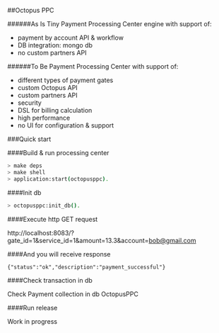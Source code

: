 ##Octopus PPC

######As Is
Tiny Payment Processing Center engine with support of:
- payment by account API & workflow
- DB integration: mongo db
- no custom partners API

######To Be
Payment Processing Center with support of:
- different types of payment gates
- custom Octopus API
- custom partners API
- security
- DSL for billing calculation
- high performance
- no UI for configuration & support

###Quick start

####Build & run processing center

```sh
> make deps
> make shell
> application:start(octopusppc).
```

####Init db

```sh
> octopusppc:init_db().
```

####Execute http GET request

http://localhost:8083/?gate_id=1&service_id=1&amount=13.3&account=bob@gmail.com 

####And you will receive response

```
{"status":"ok","description":"payment_successful"}
```

####Check transaction in db

Check Payment collection in db OctopusPPC 


####Run release

Work in progress
